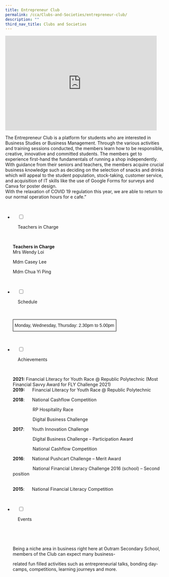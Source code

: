 ```yaml
---
title: Entrepreneur Club
permalink: /cca/Clubs-and-Societies/entrepreneur-club/
description: ""
third_nav_title: Clubs and Societies
---
```

<iframe allowfullscreen="true" height="299" width="480" frameborder="0" src="https://docs.google.com/presentation/d/e/2PACX-1vQV-efiQkJI8t58E0Q0__SUYfjGvUnr1l9tDOQSHVQQmMwpAu-Qgz9bMXK1QP3mhoL-hwq3oVsqYfYu/embed?start=false&amp;loop=false&amp;delayms=3000"></iframe>

The Entrepreneur Club is a platform for students who are interested in Business Studies or Business Management. Through the various activities and training sessions conducted, the members learn how to be responsible, creative, innovative and committed students. The members get to experience first-hand the fundamentals of running a shop independently. With guidance from their seniors and teachers, the members acquire crucial business knowledge such as deciding on the selection of snacks and drinks which will appeal to the student population, stock-taking, customer service, and acquisition of IT skills like the use of Google Forms for surveys and Canva for poster design.  
With the relaxation of COVID 19 regulation this year, we are able to return to our normal operation hours for e cafe.”

<ul class="jekyllcodex_accordion">

  <li>

    <input type="checkbox" id="accordion1">

    <label for="accordion1">Teachers in Charge</label>

    <div>

<p> <b> Teachers in Charge </b><br>
Mrs Wendy Loi<br>

Mdm Casey Lee<br>

Mdm Chua Yi Ping<br></p>

    </div>

</li>
	<li>

    <input type="checkbox" id="accordion2">

    <label for="accordion2">Schedule </label>

    <div>

<p> <style type="text/css">
.tg  {border-collapse:collapse;border-spacing:0;}
.tg td{border-color:black;border-style:solid;border-width:1px;font-family:Arial, sans-serif;font-size:14px;
  overflow:hidden;padding:10px 5px;word-break:normal;}
.tg th{border-color:black;border-style:solid;border-width:1px;font-family:Arial, sans-serif;font-size:14px;
  font-weight:normal;overflow:hidden;padding:10px 5px;word-break:normal;}
.tg .tg-0lax{text-align:left;vertical-align:top}
</style>
<table class="tg">
<thead>
  <tr>
    <td class="tg-0lax">Monday, Wednesday, Thursday: 2.30pm to 5.00pm</td>
  </tr>
</thead>
</table>
			</p>

    </div>

</li>
	
<li>

    <input type="checkbox" id="accordion3">

    <label for="accordion3">Achievements</label>

    <div>

<p> <b>2021:</b> Financial Literacy for Youth Race @ Republic Polytechnic (Most Financial Savvy Award for FLY Challenge 2021)<br>
		<b>2019:</b>      Financial Literacy for Youth Race @ Republic Polytechnic<br>  
  
<b>2018</b>:      National Cashflow Competition<br>  
  
                RP Hospitality Race<br>  
  
                Digital Business Challenge<br>

<b>2017</b>:      Youth Innovation Challenge<br>

                Digital Business Challenge – Participation Award<br>

                National Cashflow Competition<br>

<b>2016</b>:      National Pushcart Challenge – Merit Award<br>

                National Financial Literacy Challenge 2016 (school) – Second position<br>  

<b>2015</b>:      National Financial Literacy Competition<br></p>

   </div>

</li>
	
<li>

    <input type="checkbox" id="accordion4">

    <label for="accordion4">Events</label>

    <div>

      <p> Being a niche area in business right here at Outram Secondary School, members of the Club can expect many business-<br>

related fun filled activities such as entrepreneurial talks, bonding day-camps, competitions, learning journeys and more.
			</p>

    </div>

</li>
	
	

	
</ul>